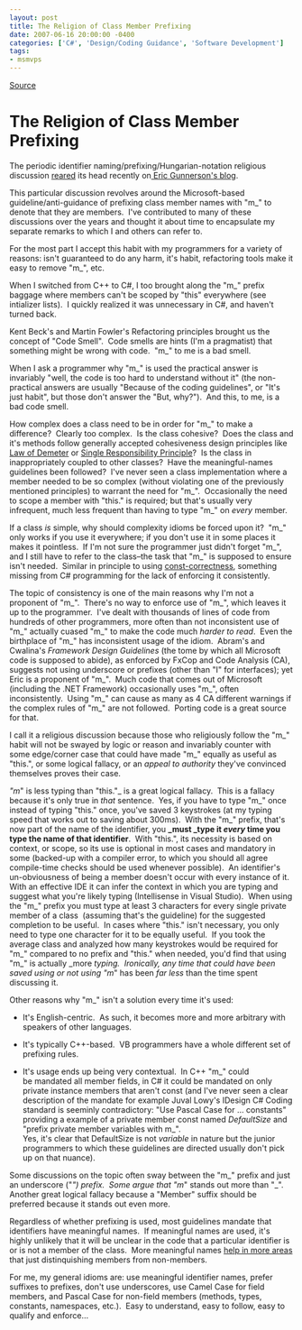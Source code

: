 ```yaml
---
layout: post
title: The Religion of Class Member Prefixing
date: 2007-06-16 20:00:00 -0400
categories: ['C#', 'Design/Coding Guidance', 'Software Development']
tags:
- msmvps
---
```

[Source](http://blogs.msmvps.com/peterritchie/2007/06/17/the-religion-of-class-member-prefixing/ "Permalink to The Religion of Class Member Prefixing")

# The Religion of Class Member Prefixing

The periodic identifier naming/prefixing/Hungarian-notation religious discussion [reared][1] its head recently on[ Eric Gunnerson's blog][2].  

This particular discussion revolves around the Microsoft-based guideline/anti-guidance of prefixing class member names with "m_" to denote that they are members.  I've contributed to many of these discussions over the years and thought it about time to encapsulate my separate remarks to which I and others can refer to.

For the most part I accept this habit with my programmers for a variety of reasons: isn't guaranteed to do any harm, it's habit, refactoring tools make it easy to remove "m_", etc.

When I switched from C++ to C#, I too brought along the "m_" prefix baggage where members can't be scoped by "this" everywhere (see intializer lists).  I quickly realized it was unnecessary in C#, and haven't turned back.

Kent Beck's and Martin Fowler's Refactoring principles brought us the concept of "Code Smell".  Code smells are hints (I'm a pragmatist) that something might be wrong with code.  "m_" to me is a bad smell.

When I ask a programmer why "m_" is used the practical answer is invariably "well, the code is too hard to understand without it" (the non-practical answers are usually "Because of the coding guidelines", or "It's just habit", but those don't answer the "But, why?").  And this, to me, is a bad code smell.

How complex does a class need to be in order for "m_" to make a difference?  Clearly too complex.  Is the class cohesive?  Does the class and it's methods follow generally accepted cohesiveness design principles like [Law of Demeter][3] or [Single Responsibility Principle][4]?  Is the class in inappropriately coupled to other classes?  Have the meaningful-names guidelines been followed?  I've never seen a class implementation where a member needed to be so complex (without violating one of the previously mentioned principles) to warrant the need for "m_".  Occasionally the need to scope a member with "this." is required; but that's usually very infrequent, much less frequent than having to type "m_" on _every_ member.

If a class _is_ simple, why should complexity idioms be forced upon it?  "m_" only works if you use it everywhere; if you don't use it in some places it makes it pointless.  If I'm not sure the programmer just didn't forget "m_", and I still have to refer to the class–the task that "m_" is supposed to ensure isn't needed.  Similar in principle to using [const-correctness][5], something missing from C# programming for the lack of enforcing it consistently.

The topic of consistency is one of the main reasons why I'm not a proponent of "m_".  There's no way to enforce use of "m_", which leaves it up to the programmer.  I've dealt with thousands of lines of code from hundreds of other programmers, more often than not inconsistent use of "m_" actually cuased "m_" to make the code much _harder to read_.  Even the birthplace of "m_" has inconsistent usage of the idiom.  Abram's and Cwalina's _Framework Design Guidelines_ (the tome by which all Microsoft code is supposed to abide), as enforced by FxCop and Code Analysis (CA), suggests not using underscore or prefixes (other than "I" for interfaces); yet Eric is a proponent of "m_".  Much code that comes out of Microsoft (including the .NET Framework) occasionally uses "m_", often inconsistently.  Using "m_" can cause as many as 4 CA different warnings if the complex rules of "m_" are not followed.  Porting code is a great source for that.

I call it a religious discussion because those who religiously follow the "m_" habit will not be swayed by logic or reason and invariably counter with some edge/corner case that could have made "m_" equally as useful as "this.", or some logical fallacy, or an _appeal to authority_ they've convinced themselves proves their case.

_"m_" is less typing than "this."_ is a great logical fallacy.  This is a fallacy because it's only true in _that_ sentence.  Yes, if you have to type "m_" once instead of typing "this." once, you've saved 3 keystrokes (at my typing speed that works out to saving about 300ms).  With the "m_" prefix, that's now part of the name of the identifier, you **_must _type it _every_ time you type the name of that identifier**.  With "this.", its necessity is based on context, or scope, so its use is optional in most cases and mandatory in some (backed-up with a compiler error, to which you should all agree compile-time checks should be used whenever possible).  An identifier's un-obviousness of being a member doesn't occur with every instance of it.  With an effective IDE it can infer the context in which you are typing and suggest what you're likely typing (Intellisense in Visual Studio).  When using the "m_" prefix you must type at least 3 characters for every single private member of a class  (assuming that's the guideline) for the suggested completion to be useful.  In cases where "this." isn't necessary, you only need to type one character for it to be equally useful.  If you took the average class and analyzed how many keystrokes would be required for "m_" compared to no prefix and "this." when needed, you'd find that using "m_" is actually _more _typing.  Ironically, any time that could have been saved using or not using "m_" has been _far less_ than the time spent discussing it.

Other reasons why "m_" isn't a solution every time it's used:

  

  

* It's English-centric.  As such, it becomes more and more arbitrary with speakers of other languages.

  

* It's typically C++-based.  VB programmers have a whole different set of prefixing rules.

  

* It's usage ends up being very contextual.  In C++ "m_" could be mandated all member fields, in C# it could be mandated on only private instance members that aren't const (and I've never seen a clear description of the mandate for example Juval Lowy's IDesign C# Coding standard is seeminly contradictory: "Use Pascal Case for … constants" providing a example of a private member const named _DefaultSize_ and "prefix private member variables with m_".    
Yes, it's clear that DefaultSize is not _variable_ in nature but the junior programmers to which these guidelines are directed usually don't pick up on that nuance).

Some discussions on the topic often sway between the "m_" prefix and just an underscore ("_") prefix.  Some argue that "m_" stands out more than "_".  Another great logical fallacy because a "Member" suffix should be preferred because it stands out even more.

Regardless of whether prefixing is used, most guidelines mandate that identifiers have meaningful names.  If meaningful names are used, it's highly unlikely that it will be unclear in the code that a particular identifier is or is not a member of the class.  More meaningful names [help in more areas][6] that just distinquishing members from non-members.

For me, my general idioms are: use meaningful identifier names, prefer suffixes to prefixes, don't use underscores, use Camel Case for field members, and Pascal Case for non-field members (methods, types, constants, namespaces, etc.).  Easy to understand, easy to follow, easy to qualify and enforce…

[1]: http://blogs.msdn.com/ericgu/archive/2007/06/15/to-m-or-no-to-m-that-is-the-question.aspx
[2]: http://blogs.msdn.com/ericgu/default.aspx
[3]: http://en.wikipedia.org/wiki/Law_of_Demeter
[4]: http://en.wikipedia.org/wiki/Single_responsibility_principle
[5]: http://en.wikipedia.org/wiki/Const
[6]: http://blogs.msdn.com/ericlippert/archive/2007/06/12/bad-names.aspx

